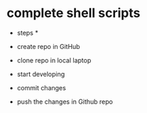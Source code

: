 # complete shell scripts

* steps *

* create repo in GitHub
* clone repo in local laptop
* start developing
* commit changes
* push the changes in Github repo


